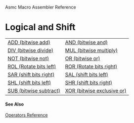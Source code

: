 Asmc Macro Assembler Reference

# Logical and Shift

<table>
<tr><td><a href="operator-bitwise-add.md">ADD (bitwise add)</a></td><td><a href="operator-and.md">AND (bitwise and)</a></td></tr>
<tr><td><a href="operator-div.md">DIV (bitwise divide)</a></td><td><a href="operator-mul.md">MUL (bitwise multiply)</a></td></tr>
<tr><td><a href="operator-not.md">NOT (bitwise not)</a></td><td><a href="operator-or.md">OR (bitwise or)</a></td></tr>
<tr><td><a href="operator-rol.md">ROL (Rotate bits left)</a></td><td><a href="operator-ror.md">ROR (Rotate bits right)</a></td></tr>
<tr><td><a href="operator-sar.md">SAR (shift bits right)</a></td><td><a href="operator-sal.md">SAL (shift bits left)</a></td></tr>
<tr><td><a href="operator-shl.md">SHL (shift bits left)</a></td><td><a href="operator-shr.md">SHR (shift bits right)</a></td></tr>
<tr><td><a href="operator-sub.md">SUB (bitwise subtract)</a></td><td><a href="operator-xor.md">XOR (bitwise exclusive or)</a></td></tr>
</table>

#### See Also

[Operators Reference](readme.md)
